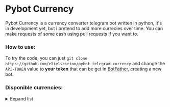 # Pybot Currency

Pybot Currency is a currency converter telegram bot written in python, it's in development yet, but i pretend to add more currecies over time.
You can make requests of some cash using pull requests if you want to.

### How to use:

To try the code, you can just ```git clone https://github.com/elielscirino/pybot-telegram-currency``` and change the ```API-TOKEN``` value to **your token**
that can be get in [BotFather](https://t.me/botfather), creating a new bot.

### Disponible currencies:
<details>
  <summary>Expand list</summary> <br/>
  
  * BRL to USD
  * BRL to EUR
  * USD to BRL
  * USD to EUR
  * EUR to USD
  * EUR to BRL
  
</details>
